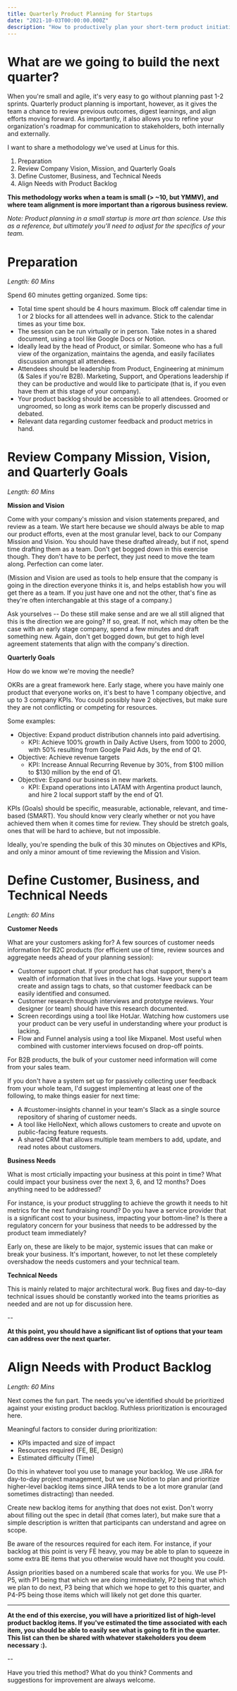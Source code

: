 ```yaml
---
title: Quarterly Product Planning for Startups
date: "2021-10-03T00:00:00.000Z"
description: "How to productively plan your short-term product initiatives with your a small team."
---
```


# What are we going to build the next quarter?

When you're small and agile, it's very easy to go without planning past 1-2 sprints. Quarterly product planning is important, however, as it gives the team a chance to review previous outcomes, digest learnings, and align efforts moving forward. As importantly, it also allows you to refine your organization's roadmap for communication to stakeholders, both internally and externally.

I want to share a methodology we've used at Linus for this.

1. Preparation
2. Review Company Vision, Mission, and Quarterly Goals
3. Define Customer, Business, and Technical Needs
4. Align Needs with Product Backlog

**This methodology works when a team is small (> ~10, but YMMV), and where team alignment is more important than a rigorous business review.**

_Note: Product planning in a small startup is more art than science. Use this as a reference, but ultimately you'll need to adjust for the specifics of your team._

# Preparation

_Length: 60 Mins_

Spend 60 minutes getting organized. Some tips:

- Total time spent should be 4 hours maximum. Block off calendar time in 1 or 2 blocks for all attendees well in advance. Stick to the calendar times as your time box.
- The session can be run virtually or in person. Take notes in a shared document, using a tool like Google Docs or Notion.
- Ideally lead by the head of Product, or similar. Someone who has a full view of the organization, maintains the agenda, and easily faciliates discussion amongst all attendees.
- Attendees should be leadership from Product, Engineering at minimum (& Sales if you're B2B). Marketing, Support, and Operations leadership if they can be productive and would like to participate (that is, if you even have them at this stage of your company).
- Your product backlog should be accessible to all attendees. Groomed or ungroomed, so long as work items can be properly discussed and debated.
- Relevant data regarding customer feedback and product metrics in hand.

# Review Company Mission, Vision, and Quarterly Goals

_Length: 60 Mins_

**Mission and Vision**

Come with your company's mission and vision statements prepared, and review as a team. We start here because we should always be able to map our product efforts, even at the most granular level, back to our Company Mission and Vision. You should have these drafted already, but if not, spend time drafting them as a team. Don't get bogged down in this exercise though. They don't have to be perfect, they just need to move the team along. Perfection can come later.

(Mission and Vision are used as tools to help ensure that the company is going in the direction everyone thinks it is, and helps establish how you will get there as a team. If you just have one and not the other, that's fine as they're often interchangable at this stage of a company.)

Ask yourselves -- Do these still make sense and are we all still aligned that this is the direction we are going? If so, great. If not, which may often be the case with an early stage company, spend a few minutes and draft something new. Again, don't get bogged down, but get to high level agreement statements that align with the company's direction.

**Quarterly Goals**

How do we know we're moving the needle?

OKRs are a great framework here. Early stage, where you have mainly one product that everyone works on, it's best to have 1 company objective, and up to 3 company KPIs. You could possibly have 2 objectives, but make sure they are not conflicting or competing for resources.

Some examples:

- Objective: Expand product distribution channels into paid advertising.
  - KPI: Achieve 100% growth in Daily Active Users, from 1000 to 2000, with 50% resulting from Google Paid Ads, by the end of Q1.
- Objective: Achieve revenue targets
  - KPI: Increase Annual Recurring Revenue by 30%, from $100 million to $130 million by the end of Q1.
- Objective: Expand our business in new markets.
  - KPI: Expand operations into LATAM with Argentina product launch, and hire 2 local support staff by the end of Q1.

KPIs (Goals) should be specific, measurable, actionable, relevant, and time-based (SMART). You should know very clearly whether or not you have achieved them when it comes time for review. They should be stretch goals, ones that will be hard to achieve, but not impossible.

Ideally, you're spending the bulk of this 30 minutes on Objectives and KPIs, and only a minor amount of time reviewing the Mission and Vision.

# Define Customer, Business, and Technical Needs

_Length: 60 Mins_

**Customer Needs**

What are your customers asking for? A few sources of customer needs information for B2C products (for efficient use of time, review sources and aggregate needs ahead of your planning session):

- Customer support chat. If your product has chat support, there's a wealth of information that lives in the chat logs. Have your support team create and assign tags to chats, so that customer feedback can be easily identified and consumed.
- Customer research through interviews and prototype reviews. Your designer (or team) should have this research documented.
- Screen recordings using a tool like HotJar. Watching how customers use your product can be very useful in understanding where your product is lacking.
- Flow and Funnel analysis using a tool like Mixpanel. Most useful when combined with customer interviews focused on drop-off points.

For B2B products, the bulk of your customer need information will come from your sales team.

If you don't have a system set up for passively collecting user feedback from your whole team, I'd suggest implementing at least one of the following, to make things easier for next time:

- A #customer-insights channel in your team's Slack as a single source repository of sharing of customer needs.
- A tool like HelloNext, which allows customers to create and upvote on public-facing feature requests.
- A shared CRM that allows multiple team members to add, update, and read notes about customers.

**Business Needs**

What is most crticially impacting your business at this point in time? What could impact your business over the next 3, 6, and 12 months? Does anything need to be addressed?

For instance, is your product struggling to achieve the growth it needs to hit metrics for the next fundraising round? Do you have a service provider that is a significant cost to your business, impacting your bottom-line? Is there a regulatory concern for your business that needs to be addressed by the product team immediately?

Early on, these are likely to be major, systemic issues that can make or break your business. It's important, however, to not let these completely overshadow the needs customers and your technical team.

**Technical Needs**

This is mainly related to major architectural work. Bug fixes and day-to-day technical issues should be constantly worked into the teams priorities as needed and are not up for discussion here.

--

**At this point, you should have a significant list of options that your team can address over the next quarter.**

# Align Needs with Product Backlog

_Length: 60 Mins_

Next comes the fun part. The needs you've identified should be prioritized against your existing product backlog. Ruthless prioritization is encouraged here.

Meaningful factors to consider during prioritization:

- KPIs impacted and size of impact
- Resources required (FE, BE, Design)
- Estimated difficulty (Time)

Do this in whatever tool you use to manage your backlog. We use JIRA for day-to-day project management, but we use Notion to plan and prioritize higher-level backlog items since JIRA tends to be a lot more granular (and sometimes distracting) than needed.

Create new backlog items for anything that does not exist. Don't worry about filling out the spec in detail (that comes later), but make sure that a simple description is written that participants can understand and agree on scope.

Be aware of the resources required for each item. For instance, if your backlog at this point is very FE heavy, you may be able to plan to squeeze in some extra BE items that you otherwise would have not thought you could.

Assign priorities based on a numbered scale that works for you. We use P1-P5, with P1 being that which we are doing immediately, P2 being that which we plan to do next, P3 being that which we hope to get to this quarter, and P4-P5 being those items which will likely not get done this quarter.

---

**At the end of this exercise, you will have a prioritized list of high-level product backlog items. If you've estimated the time associated with each item, you should be able to easily see what is going to fit in the quarter. This list can then be shared with whatever stakeholders you deem necessary :).**

--

Have you tried this method? What do you think? Comments and suggestions for improvement are always welcome.
